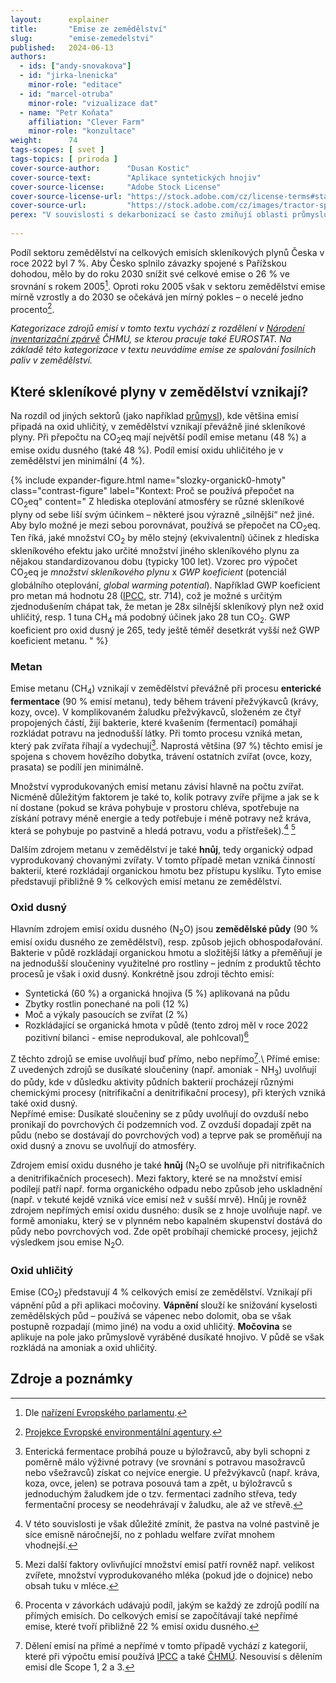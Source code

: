 ```yaml
---
layout:      explainer
title:       "Emise ze zemědělství"
slug:        "emise-zemedelstvi"
published:   2024-06-13
authors:
  - ids: ["andy-snovakova"]
  - id: "jirka-lnenicka"
    minor-role: "editace"
  - id: "marcel-otruba"
    minor-role: "vizualizace dat"
  - name: "Petr Koňata"
    affiliation: "Clever Farm"
    minor-role: "konzultace"
weight:      74
tags-scopes: [ svet ]
tags-topics: [ priroda ]
cover-source-author:      "Dusan Kostic"
cover-source-text:        "Aplikace syntetických hnojiv"
cover-source-license:     "Adobe Stock License"
cover-source-license-url: "https://stock.adobe.com/cz/license-terms#standardLicenses"
cover-source-url:         "https://stock.adobe.com/cz/images/tractor-spraying-vegetable-field-in-sunset/374157566?prev_url=detail"
perex: "V souvislosti s dekarbonizací se často zmiňují oblasti průmyslu a energetiky. Emise skleníkových plynů však vznikají i v zemědělství, které má zároveň velký potenciál s klimatickou změnou bojovat. Na těchto emisích se podílí praktiky intenzivního zemědělství, ale i naše individuální spotřeba (např. masa nebo mléka). O jednotlivých skleníkových plynech a jejich zdrojích pojednává následující text."
  
---
```


 Podíl sektoru zemědělství na celkových emisích skleníkových plynů Česka v roce 2022 byl 7 %. Aby Česko splnilo závazky spojené s Pařížskou dohodou, mělo by do roku 2030 snížit své celkové emise o 26 % ve srovnání s rokem 2005[^narizeni-EP]. Oproti roku 2005 však v sektoru zemědělství emise mírně vzrostly a do 2030 se očekává jen mírný pokles – o necelé jedno procento[^EEA].

 *Kategorizace zdrojů emisí v tomto textu vychází z rozdělení v [Národení inventarizační zpárvě](https://www.chmi.cz/files/portal/docs/uoco/oez/nis/NIR/CZE_NID-2024-2022_main_text_UNFCCC.pdf) ČHMU, se kterou pracuje také EUROSTAT. Na základě této kategorizace v textu neuvádíme emise ze spalování fosilních paliv v zemědělství.*

## Které skleníkové plyny v zemědělství vznikají?

Na rozdíl od jiných sektorů (jako například [průmysl](https://faktaoklimatu.cz/infografiky/emise-cr-prumysl?q=prumys)), kde většina emisí připadá na oxid uhličitý, v zemědělství vznikají převážně jiné skleníkové plyny. Při přepočtu na CO<sub>2</sub>eq mají největší podíl emise metanu (48 %) a emise oxidu dusného (také 48 %). Podíl emisí oxidu uhličitého je v zemědělství jen minimální (4 %).


{% include expander-figure.html
    name="slozky-organick0-hmoty"
    class="contrast-figure"
    label="Kontext: Proč se používá přepočet na CO<sub>2</sub>eq"
    content="
Z hlediska oteplování atmosféry se různé skleníkové plyny od sebe liší svým účinkem – některé jsou výrazně „silnější“ než jiné. Aby bylo možné je mezi sebou porovnávat, používá se přepočet na CO<sub>2</sub>eq. Ten říká, jaké množství CO<sub>2</sub> by mělo stejný (ekvivalentní) účinek z hlediska skleníkového efektu jako určité množství jiného skleníkového plynu za nějakou standardizovanou dobu (typicky 100 let). Vzorec pro výpočet CO<sub>2</sub>eq je *množství skleníkového plynu* x *GWP koeficient* (potenciál globálního oteplování, *global warming potential*). Například GWP koeficient pro metan má hodnotu 28 ([IPCC](https://www.ipcc.ch/site/assets/uploads/2018/02/WG1AR5_Chapter08_FINAL.pdf), str. 714), což je možné s určitým zjednodušením chápat tak, že metan je 28x silnější skleníkový plyn než oxid uhličitý, resp. 1 tuna CH<sub>4</sub> má podobný účinek jako 28 tun CO<sub>2</sub>. GWP koeficient pro oxid dusný je 265, tedy ještě téměř desetkrát vyšší než GWP koeficient metanu.
"
%}

### Metan
Emise metanu (CH<sub>4</sub>) vznikají v zemědělství převážně při procesu **enterické fermentace** (90 % emisí metanu), tedy během trávení přežvýkavců (krávy, kozy, ovce). V komplikovaném žaludku přežvýkavců, složeném ze čtyř propojených částí, žijí bakterie, které kvašením (fermentací) pomáhají rozkládat potravu na jednodušší látky. Při tomto procesu vzniká metan, který pak zvířata říhají a vydechují[^entericka-fermentace]. Naprostá většina (97 %) těchto emisí je spojena s chovem hovězího dobytka, trávení ostatních zvířat (ovce, kozy, prasata) se podílí jen minimálně.

Množství vyprodukovaných emisí metanu závisí hlavně na počtu zvířat. Nicméně důležitým faktorem je také to, kolik potravy zvíře přijme a jak se k ní dostane (pokud se kráva pohybuje v prostoru chléva, spotřebuje na získání potravy méně energie a tedy potřebuje i méně potravy než kráva, která se pohybuje po pastvině a hledá potravu, vodu a přístřešek).[^animal-welfare] [^dalsi-faktory]

Dalším zdrojem metanu v zemědělství je také **hnůj**, tedy organický odpad vyprodukovaný chovanými zvířaty. V tomto případě metan vzniká činností bakterií, které rozkládají organickou hmotu bez přístupu kyslíku. Tyto emise představují přibližně 9 % celkových emisí metanu ze zemědělství. 

### Oxid dusný
Hlavním zdrojem emisí oxidu dusného (N<sub>2</sub>O) jsou **zemědělské půdy** (90 % emisí oxidu dusného ze zemědělství), resp. způsob jejich obhospodařování. Bakterie v půdě rozkládají organickou hmotu a složitější látky a přeměňují je na jednodušší sloučeniny využitelné pro rostliny – jedním z produktů těchto procesů je však i oxid dusný. Konkrétně jsou zdroji těchto emisí:
- Syntetická (60 %) a organická hnojiva (5 %) aplikovaná na půdu
- Zbytky rostlin ponechané na poli (12 %)
- Moč a výkaly pasoucích se zvířat (2 %)
- Rozkládající se organická hmota v půdě (tento zdroj měl v roce 2022 pozitivní bilanci - emise neprodukoval, ale pohlcoval)[^procenta-vysvetleni]

Z těchto zdrojů se emise uvolňují buď přímo, nebo nepřímo[^prime-neprime].\\
Přímé emise: Z uvedených zdrojů se dusíkaté sloučeniny (např. amoniak - NH<sub>3</sub>) uvolňují do půdy, kde v důsledku aktivity půdních bakterií procházejí různými chemickými procesy (nitrifikační a denitrifikační procesy), při kterých vzniká také oxid dusný.  
Nepřímé emise: Dusíkaté sloučeniny se z půdy uvolňují do ovzduší nebo pronikají do povrchových či podzemních vod. Z ovzduší dopadají zpět na půdu (nebo se dostávají do povrchových vod) a teprve pak se proměňují na oxid dusný a znovu se uvolňují do atmosféry. 

Zdrojem emisí oxidu dusného je také **hnůj** (N<sub>2</sub>O se uvolňuje při nitrifikačních a denitrifikačních procesech). Mezi faktory, které se na množství emisí podílejí patří např. forma organického odpadu nebo způsob jeho uskladnění (např. v tekuté kejdě vzniká více emisí než v sušší mrvě). Hnůj je rovněž zdrojem nepřímých emisí oxidu dusného: dusík se z hnoje uvolňuje např. ve formě amoniaku, který se v plynném nebo kapalném skupenství dostává do půdy nebo povrchových vod. Zde opět probíhají chemické procesy, jejichž výsledkem jsou emise N<sub>2</sub>O.

### Oxid uhličitý
Emise (CO<sub>2</sub>) představují 4 % celkových emisí ze zemědělství. Vznikají při vápnění půd a při aplikaci močoviny. **Vápnění** slouží ke snižování kyselosti zemědělských půd – používá se vápenec nebo dolomit, oba se však postupně rozpadají (mimo jiné) na vodu a oxid uhličitý. **Močovina** se aplikuje na pole jako průmyslově vyráběné dusíkaté hnojivo. V půdě se však rozkládá na amoniak a oxid uhličitý.

## Zdroje a poznámky

[^narizeni-EP]: Dle [nařízení Evropského parlamentu](https://eur-lex.europa.eu/legal-content/CS/TXT/PDF/?uri=CELEX:32023R0857).
[^EEA]: [Projekce Evropské environmentální agentury](https://www.eea.europa.eu/data-and-maps/daviz/agricultural-emissions-by-eu-member-state-2#tab-chart_3).
[^entericka-fermentace]: Enterická fermentace probíhá pouze u býložravců, aby byli schopni z poměrně málo výživné potravy (ve srovnání s potravou masožravců nebo všežravců) získat co nejvíce energie. U přežvýkavců (např. kráva, koza, ovce, jelen) se potrava posouvá tam a zpět, u býložravců s jednoduchým žaludkem jde o tzv. fermentaci zadního střeva, tedy fermentační procesy se neodehrávají v žaludku, ale až ve střevě.
[^prime-neprime]: Dělení emisí na přímé a nepřímé v tomto případě vychází z kategorií, které při výpočtu emisí používá [IPCC](https://www.ipcc-nggip.iges.or.jp/public/gp/bgp/4_6_Indirect_N2O_Agriculture.pdf) a také [ČHMÚ](https://www.chmi.cz/files/portal/docs/uoco/oez/nis/NIR/CZE_NID-2024-2022_main_text_UNFCCC.pdf). Nesouvisí s dělením emisí dle Scope 1, 2 a 3. 
[^procenta-vysvetleni]: Procenta v závorkách udávajú podíl, jakým se každý ze zdrojů podílí na přímých emisích. Do celkových emisí se započítávají také nepřímé emise, které tvoří přibližně 22 % emisí oxidu dusného.
[^dalsi-faktory]: Mezi další faktory ovlivňující množství emisí patří rovněž např. velikost zvířete, množství vyprodukovaného mléka (pokud jde o dojnice) nebo obsah tuku v mléce.
[^animal-welfare]: V této souvislosti je však důležité zmínit, že pastva na volné pastvině je síce emisně náročnejší, no z pohladu welfare zvířat mnohem vhodnejší. 